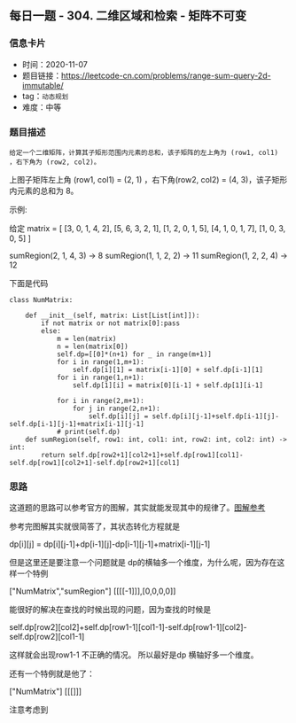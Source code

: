 ## 每日一题 - 304. 二维区域和检索 - 矩阵不可变
### 信息卡片

- 时间：2020-11-07
- 题目链接：https://leetcode-cn.com/problems/range-sum-query-2d-immutable/
- tag：`动态规划`
- 难度：中等


### 题目描述
```
给定一个二维矩阵，计算其子矩形范围内元素的总和，该子矩阵的左上角为 (row1, col1) ，右下角为 (row2, col2)。
```

上图子矩阵左上角 (row1, col1) = (2, 1) ，右下角(row2, col2) = (4, 3)，该子矩形内元素的总和为 8。

示例:

给定 matrix = [
  [3, 0, 1, 4, 2],
  [5, 6, 3, 2, 1],
  [1, 2, 0, 1, 5],
  [4, 1, 0, 1, 7],
  [1, 0, 3, 0, 5]
]

sumRegion(2, 1, 4, 3) -> 8
sumRegion(1, 1, 2, 2) -> 11
sumRegion(1, 2, 2, 4) -> 12


下面是代码

```
class NumMatrix:

    def __init__(self, matrix: List[List[int]]):
        if not matrix or not matrix[0]:pass
        else:
            m = len(matrix)
            n = len(matrix[0])
            self.dp=[[0]*(n+1) for _ in range(m+1)]
            for i in range(1,m+1):
                self.dp[i][1] = matrix[i-1][0] + self.dp[i-1][1]
            for i in range(1,n+1):
                self.dp[1][i] = matrix[0][i-1] + self.dp[1][i-1]

            for i in range(2,m+1):
                for j in range(2,n+1):
                    self.dp[i][j] = self.dp[i][j-1]+self.dp[i-1][j]-self.dp[i-1][j-1]+matrix[i-1][j-1]
            # print(self.dp)
    def sumRegion(self, row1: int, col1: int, row2: int, col2: int) -> int:
        return self.dp[row2+1][col2+1]+self.dp[row1][col1]-self.dp[row1][col2+1]-self.dp[row2+1][col1]
```

### 思路

这道题的思路可以参考官方的图解，其实就能发现其中的规律了。[图解参考](https://leetcode-cn.com/problems/range-sum-query-2d-immutable/solution/er-wei-qu-yu-he-jian-suo-ju-zhen-bu-ke-bian-by-lee/)

参考完图解其实就很简答了，其状态转化方程就是

dp[i][j] = dp[i][j-1]+dp[i-1][j]-dp[i-1][j-1]+matrix[i-1][j-1]


但是这里还是要注意一个问题就是  dp的横轴多一个维度，为什么呢，因为存在这样一个特例

["NumMatrix","sumRegion"]
[[[[-1]]],[0,0,0,0]]

能很好的解决在查找的时候出现的问题，因为查找的时候是

self.dp[row2][col2]+self.dp[row1-1][col1-1]-self.dp[row1-1][col2]-self.dp[row2][col1-1]

这样就会出现row1-1 不正确的情况。 所以最好是dp 横轴好多一个维度。


还有一个特例就是他了：

["NumMatrix"]
[[[]]]


注意考虑到
























